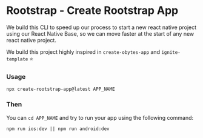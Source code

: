 # Rootstrap - Create Rootstrap App

We build this CLI to speed up our process to start a new react native project using our React Native Base,
so we can move faster at the start of any new react native project.

We build this project highly inspired in `create-obytes-app` and `ignite-template` ⭐️

### Usage

`npx create-rootstrap-app@latest APP_NAME`

### Then

You can `cd APP_NAME` and try to run your app using the following command:

`npm run ios:dev || npm run android:dev`
